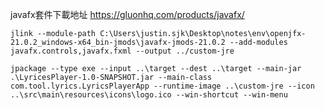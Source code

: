 javafx套件下載地址 https://gluonhq.com/products/javafx/
```shell 
jlink --module-path C:\Users\justin.sjk\Desktop\notes\env\openjfx-21.0.2_windows-x64_bin-jmods\javafx-jmods-21.0.2 --add-modules javafx.controls,javafx.fxml --output ../custom-jre
```
```shell
jpackage --type exe --input ..\target --dest ..\target --main-jar .\LyricesPlayer-1.0-SNAPSHOT.jar --main-class com.tool.lyrics.LyricsPlayerApp --runtime-image ..\custom-jre --icon ..\src\main\resources\icons\logo.ico --win-shortcut --win-menu
```


